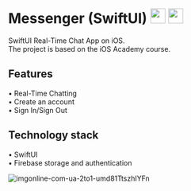 # Messenger (SwiftUI) <img src="https://github.com/user-attachments/assets/a567faf9-3edc-4012-a2d3-1dace7fc35a0" width="30" height="30">  <img src="https://github.com/user-attachments/assets/e4b6b615-a5bf-4e24-a38d-c33789d87fb1" width="30" height="30">

SwiftUI Real-Time Chat App on iOS.<br />
The project is based on the iOS Academy course.

## Features

• Real-Time Chatting <br />
• Create an account <br />
• Sign In/Sign Out

## Technology stack

• SwiftUI <br />
• Firebase storage and authentication

![imgonline-com-ua-2to1-umd81TtszhIYFn](https://github.com/user-attachments/assets/be3c98e3-1e3d-44e6-9660-84d5c14bbf48)
